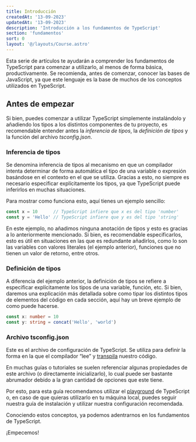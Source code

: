 ```yaml
---
title: Introducción
createdAt: '13-09-2023'
updatedAt: '13-09-2023'
description: 'Introducción a los fundamentos de TypeScript'
section: 'fundamentos'
sort: 0
layout: '@/layouts/Course.astro'
---
```


Esta serie de artículos te ayudarán a comprender los fundamentos de TypeScript para comenzar a utilizarlo, al menos de forma básica, productivamente. Se recomienda, antes de comenzar, conocer las bases de JavaScript, ya que este lenguaje es la base de muchos de los conceptos utilizados en TypeScript.

## Antes de empezar
Si bien, puedes comenzar a utilizar TypeScript simplemente instalándolo y añadiendo los tipos a los distintos componentes de tu proyecto, es recomendable entender antes la *inferencia de tipos*, la *definición de tipos* y la función del archivo *tsconfig.json*.


### Inferencia de tipos
Se denomina inferencia de tipos al mecanismo en que un compilador intenta determinar de forma automática el tipo de una variable o expresión basándose en el contexto en el que se utiliza. Gracias a esto, no siempre es necesario especificar explícitamente los tipos, ya que TypeScript puede inferirlos en muchas situaciones.

Para mostrar como funciona esto, aquí tienes un ejemplo sencillo:
```ts
const x = 10      // TypeScript infiere que x es del tipo 'number'
const y = 'Hello' // TypeScript infiere que y es del tipo 'string'
```

En este ejemplo, no añadimos ninguna anotación de tipos y esto es gracias a lo anteriormente mencionado. Si bien, es recomendable especificarlos, esto es útil en situaciones en las que es redundante añadirlos, como lo son las variables con valores literales (el ejemplo anterior), funciones que no tienen un valor de retorno, entre otros.


### Definición de tipos
A diferencia del ejemplo anterior, la definición de tipos se refiere a especificar explícitamente los tipos de una variable, función, etc.
Si bien, daremos una explicación más detallada sobre como tipar los distintos tipos de elementos del código en cada sección, aquí hay un breve ejemplo de como puede hacerse.
```ts
const x: number = 10
const y: string = concat('Hello', 'world')
```

### Archivo tsconfig.json
Este es el archivo de configuración de TypeScript. Se utiliza para definir la forma en la que el compilador “lee” y [transpila](https://es.wikipedia.org/wiki/Transpilador) nuestro código.

En muchas guías o tutoriales se suelen referenciar algunas propiedades de este archivo (o directamente inicializarlo), lo cual puede ser bastante abrumador debido a la gran cantidad de opciones que este tiene.

Por esto, para esta guía recomendamos utilizar el [playground](https://www.typescriptlang.org/play) de TypeScript o, en caso de que quieras utilizarlo en tu máquina local, puedes seguir nuestra guía de instalación y utilizar nuestra configuración recomendada.

Conociendo estos conceptos, ya podemos adentrarnos en los fundamentos de TypeScript.

¡Empecemos!